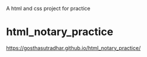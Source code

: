 A html and css project for practice
# html_notary_practice

https://gosthasutradhar.github.io/html_notary_practice/

